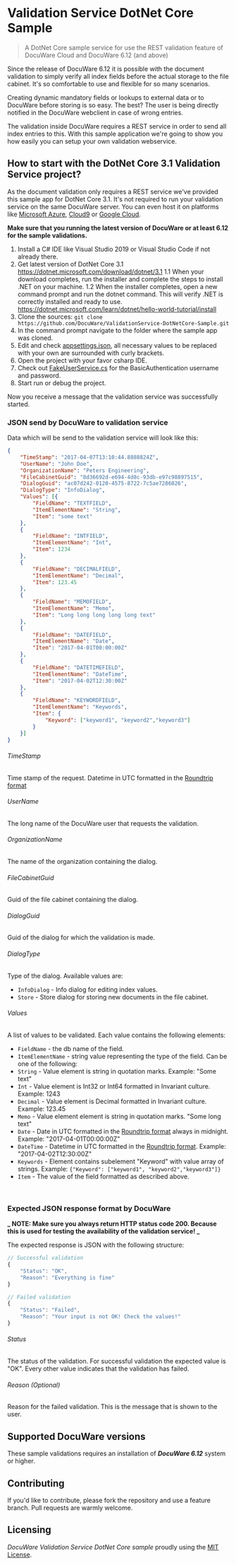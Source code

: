 # Validation Service DotNet Core Sample
> A DotNet Core sample service for use the REST validation feature of DocuWare Cloud and DocuWare 6.12 (and above)

Since the release of DocuWare 6.12 it is possible with the document validation to simply verify all index fields before the actual storage to the file cabinet. It's so comfortable to use and flexible for so many scenarios.

Creating dynamic mandatory fields or lookups to external data or to DocuWare before storing is so easy.
The best? The user is being directly notified in the DocuWare webclient in case of wrong entries.

The validation inside DocuWare requires a REST service in order to send all index entries to this.
With this sample application we're going to show you how easily you can setup your own validation webservice.

## How to start with the DotNet Core 3.1 Validation Service project?
As the document validation only requires a REST service we've provided this sample app for DotNet Core 3.1.
It's not required to run your validation service on the same DocuWare server.
You can even host it on platforms like [Microsoft Azure](https://docs.microsoft.com/en-us/dotnet/azure/intro), [Cloud9](https://docs.aws.amazon.com/cloud9/latest/user-guide/sample-dotnetcore.html) or [Google Cloud](https://cloud.google.com/dotnet).

**Make sure that you running the latest version of DocuWare or at least 6.12 for the sample validations.**

1.	Install a C# IDE like Visual Studio 2019 or Visual Studio Code if not already there.
1.	Get latest version of DotNet Core 3.1 https://dotnet.microsoft.com/download/dotnet/3.1
	1.1 When your download completes, run the installer and complete the steps to install .NET on your machine.
	1.2 When the installer completes, open a new command prompt and run the dotnet command. This will verify .NET is correctly installed and ready to use. https://dotnet.microsoft.com/learn/dotnet/hello-world-tutorial/install
2.	Clone the sources: `git clone https://github.com/DocuWare/ValidationService-DotNetCore-Sample.git`
3.	In the command prompt navigate to the folder where the sample app was cloned.
4.  Edit and check [appsettings.json](./src/appsettings.json), all necessary values to be replaced with your own are surrounded with curly brackets.
5.  Open the project with your favor csharp IDE.
6.  Check out [FakeUserService.cs](src/Services/FakeUserService.cs) for the BasicAuthentication username and password.
7.  Start run or debug the project.

Now you receive a message that the validation service was successfully started.

### JSON send by DocuWare to validation service
Data which will be send to the validation service will look like this:
```json
{
	"TimeStamp": "2017-04-07T13:10:44.8888824Z",
	"UserName": "John Doe",
	"OrganizationName": "Peters Engineering",
	"FileCabinetGuid": "8d36692d-e694-4d8c-93db-e97c98897515",
	"DialogGuid": "ac07d242-0120-4575-8722-7c5ae7286026",
	"DialogType": "InfoDialog",
	"Values": [{
		"FieldName": "TEXTFIELD",
		"ItemElementName": "String",
		"Item": "some text"
	},
	{
		"FieldName": "INTFIELD",
		"ItemElementName": "Int",
		"Item": 1234
	},
	{
		"FieldName": "DECIMALFIELD",
		"ItemElementName": "Decimal",
		"Item": 123.45
	},
	{
		"FieldName": "MEMOFIELD",
		"ItemElementName": "Memo",
		"Item": "Long long long long long text"
	},
	{
		"FieldName": "DATEFIELD",
		"ItemElementName": "Date",
		"Item": "2017-04-01T00:00:00Z"
	},
	{
		"FieldName": "DATETIMEFIELD",
		"ItemElementName": "DateTime",
		"Item": "2017-04-02T12:30:00Z"
	},
	{
		"FieldName": "KEYWORDFIELD",
		"ItemElementName": "Keywords",
		"Item": {
			"Keyword": ["keyword1", "keyword2","keyword3"]
		}
	}]
}
```
###### TimeStamp
Time stamp of the request. Datetime in UTC formatted in the [Roundtrip format](https://docs.microsoft.com/en-us/dotnet/standard/base-types/standard-date-and-time-format-strings#Roundtrip)

###### UserName
The long name of the DocuWare user that requests the validation.

###### OrganizationName
The name of the organization containing the dialog.

###### FileCabinetGuid
Guid of the file cabinet containing the dialog.

###### DialogGuid
Guid of the dialog for which the validation is made.

###### DialogType
Type of the dialog. Available values are:
* `InfoDialog` - Info dialog for editing index values.
* `Store` - Store dialog for storing new documents in the file cabinet.

###### Values
A list of values to be validated. Each value contains the following elements:
* `FieldName` - the db name of the field.
* `ItemElementName` - string value representing the type of the field. Can be one of the following:
 * `String` - Value element is string in quotation marks. Example: "Some text"
 * `Int` - Value element is Int32 or Int64 formatted in Invariant culture. Example: 1243
 * `Decimal` - Value element is Decimal formatted in Invariant culture. Example: 123.45
 * `Memo` - Value element element is string in quotation marks. "Some long text"
 * `Date` - Date in UTC formatted in the [Roundtrip format](https://docs.microsoft.com/en-us/dotnet/standard/base-types/standard-date-and-time-format-strings#Roundtrip) always in midnight. Example: "2017-04-01T00:00:00Z"
 * `DateTime` - Datetime in UTC formatted in the [Roundtrip format](https://docs.microsoft.com/en-us/dotnet/standard/base-types/standard-date-and-time-format-strings#Roundtrip). Example: "2017-04-02T12:30:00Z"
 * `Keywords` - Element contains subelement "Keyword" with value array of strings. Example: 
	`{"Keyword": ["keyword1", "keyword2","keyword3"]}`
* `Item` - The value of the field formatted as described above.
<br />

### Expected JSON response format by DocuWare
**_ NOTE: Make sure you always return HTTP status code 200. Because this is used for testing the availability of the validation service! _**

The expected response is JSON with the following structure:
```javascript
// Successful validation
{
	"Status": "OK",
	"Reason": "Everything is fine"
}

// Failed validation
{
	"Status": "Failed",
	"Reason": "Your input is not OK! Check the values!"
}
```

###### Status
The status of the validation. For successful validation the expected value is "OK". Every other value indicates that the validation has failed.

###### Reason (Optional)
Reason for the failed validation. This is the message that is shown to the user.

## Supported DocuWare versions
These sample validations requires an installation of ***DocuWare 6.12*** system or higher.

## Contributing

If you'd like to contribute, please fork the repository and use a feature
branch. Pull requests are warmly welcome.

## Licensing

*DocuWare Validation Service DotNet Core sample* proudly using the [MIT License](LICENSE).

